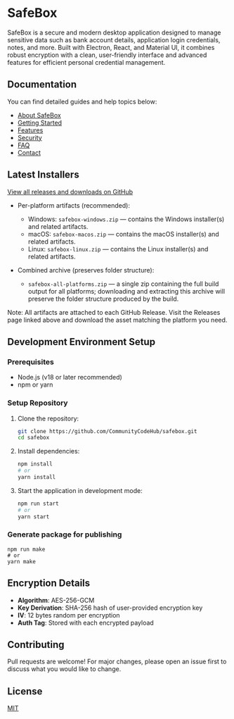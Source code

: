 # SafeBox

SafeBox is a secure and modern desktop application designed to manage sensitive data such as bank account details, application login credentials, notes, and more. Built with Electron, React, and Material UI, it combines robust encryption with a clean, user-friendly interface and advanced features for efficient personal credential management.

## Documentation

You can find detailed guides and help topics below:

- [About SafeBox](src/app/help/about-safebox.md)
- [Getting Started](src/app/help/getting-started.md)
- [Features](src/app/help/features.md)
- [Security](src/app/help/security.md)
- [FAQ](src/app/help/faq.md)
- [Contact](src/app/help/contact.md)



## Latest Installers
[View all releases and downloads on GitHub](https://github.com/CommunityCodeHub/safebox/releases)

- Per-platform artifacts (recommended):
  - Windows: `safebox-windows.zip` — contains the Windows installer(s) and related artifacts.
  - macOS: `safebox-macos.zip` — contains the macOS installer(s) and related artifacts.
  - Linux: `safebox-linux.zip` — contains the Linux installer(s) and related artifacts.

- Combined archive (preserves folder structure):
  - `safebox-all-platforms.zip` — a single zip containing the full build output for all platforms; downloading and extracting this archive will preserve the folder structure produced by the build.

Note: All artifacts are attached to each GitHub Release. Visit the Releases page linked above and download the asset matching the platform you need.

## Development Environment Setup 

### Prerequisites
- Node.js (v18 or later recommended)
- npm or yarn

### Setup Repository
1. Clone the repository:
	```sh
	git clone https://github.com/CommunityCodeHub/safebox.git
	cd safebox
	```
2. Install dependencies:
	```sh
	npm install
	# or
	yarn install
	```
3. Start the application in development mode:
	```sh
	npm run start
	# or
	yarn start
	```
### Generate package for publishing
```
npm run make
# or
yarn make
```

## Encryption Details
- **Algorithm**: AES-256-GCM
- **Key Derivation**: SHA-256 hash of user-provided encryption key
- **IV**: 12 bytes random per encryption
- **Auth Tag**: Stored with each encrypted payload

## Contributing
Pull requests are welcome! For major changes, please open an issue first to discuss what you would like to change.

## License
[MIT](LICENSE)

